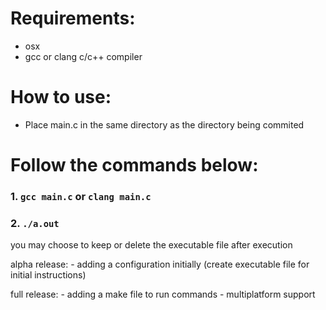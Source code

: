 # Requirements:
* osx
* gcc or clang c/c++ compiler
# How to use:

* Place main.c in the same directory as the directory being commited
# Follow the commands below: 
### 1. `gcc main.c` or `clang main.c`
### 2. `./a.out`

you may choose to keep or delete the executable file after execution

alpha release:
    - adding a configuration initially (create executable file for initial instructions)

full release:
    - adding a make file to run commands
    - multiplatform support